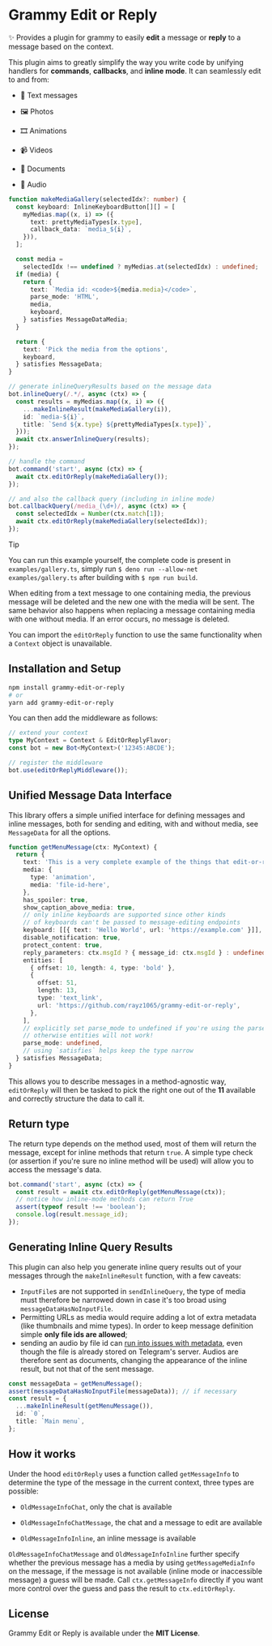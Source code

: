 # Grammy Edit or Reply

✨ Provides a plugin for grammy to easily **edit** a message or **reply** to a message based on the context.

This plugin aims to greatly simplify the way you write code by unifying handlers for **commands**, **callbacks**, and **inline mode**.
It can seamlessly edit to and from:

- 📝 Text messages

- 🖼️ Photos

- 🎞️ Animations

- 📹 Videos

- 📄 Documents

- 🎵 Audio

```typescript
function makeMediaGallery(selectedIdx?: number) {
  const keyboard: InlineKeyboardButton[][] = [
    myMedias.map((x, i) => ({
      text: prettyMediaTypes[x.type],
      callback_data: `media_${i}`,
    })),
  ];

  const media =
    selectedIdx !== undefined ? myMedias.at(selectedIdx) : undefined;
  if (media) {
    return {
      text: `Media id: <code>${media.media}</code>`,
      parse_mode: 'HTML',
      media,
      keyboard,
    } satisfies MessageDataMedia;
  }

  return {
    text: 'Pick the media from the options',
    keyboard,
  } satisfies MessageData;
}

// generate inlineQueryResults based on the message data
bot.inlineQuery(/.*/, async (ctx) => {
  const results = myMedias.map((x, i) => ({
    ...makeInlineResult(makeMediaGallery(i)),
    id: `media-${i}`,
    title: `Send ${x.type} ${prettyMediaTypes[x.type]}`,
  }));
  await ctx.answerInlineQuery(results);
});

// handle the command
bot.command('start', async (ctx) => {
  await ctx.editOrReply(makeMediaGallery());
});

// and also the callback query (including in inline mode)
bot.callbackQuery(/media_(\d+)/, async (ctx) => {
  const selectedIdx = Number(ctx.match[1]);
  await ctx.editOrReply(makeMediaGallery(selectedIdx));
});
```

> [!TIP]
> You can run this example yourself, the complete code is present in `examples/gallery.ts`, simply run `$ deno run --allow-net examples/gallery.ts` after building with `$ npm run build`.

When editing from a text message to one containing media, the previous message will be deleted and the new one with the media will be sent.
The same behavior also happens when replacing a message containing media with one without media.
If an error occurs, no message is deleted.

You can import the `editOrReply` function to use the same functionality when a `Context` object is unavailable.

## Installation and Setup

```bash
npm install grammy-edit-or-reply
# or
yarn add grammy-edit-or-reply
```

You can then add the middleware as follows:

```typescript
// extend your context
type MyContext = Context & EditOrReplyFlavor;
const bot = new Bot<MyContext>('12345:ABCDE');

// register the middleware
bot.use(editOrReplyMiddleware());
```

## Unified Message Data Interface

This library offers a simple unified interface for defining messages and inline messages, both for sending and editing, with and without media, see `MessageData` for all the options.

```typescript
function getMenuMessage(ctx: MyContext) {
  return {
    text: 'This is a very complete example of the things that edit-or-reply can do for you!',
    media: {
      type: 'animation',
      media: 'file-id-here',
    },
    has_spoiler: true,
    show_caption_above_media: true,
    // only inline keyboards are supported since other kinds
    // of keyboards can't be passed to message-editing endpoints
    keyboard: [[{ text: 'Hello World', url: 'https://example.com' }]],
    disable_notification: true,
    protect_content: true,
    reply_parameters: ctx.msgId ? { message_id: ctx.msgId } : undefined,
    entities: [
      { offset: 10, length: 4, type: 'bold' },
      {
        offset: 51,
        length: 13,
        type: 'text_link',
        url: 'https://github.com/rayz1065/grammy-edit-or-reply',
      },
    ],
    // explicitly set parse_mode to undefined if you're using the parseMode plugin,
    // otherwise entities will not work!
    parse_mode: undefined,
    // using `satisfies` helps keep the type narrow
  } satisfies MessageData;
}
```

This allows you to describe messages in a method-agnostic way, `editOrReply` will then be tasked to pick the right one out of the **11** available and correctly structure the data to call it.

## Return type

The return type depends on the method used, most of them will return the message, except for inline methods that return `true`.
A simple type check (or assertion if you're sure no inline method will be used) will allow you to access the message's data.

```typescript
bot.command('start', async (ctx) => {
  const result = await ctx.editOrReply(getMenuMessage(ctx));
  // notice how inline-mode methods can return True
  assert(typeof result !== 'boolean');
  console.log(result.message_id);
});
```

## Generating Inline Query Results

This plugin can also help you generate inline query results out of your messages through the `makeInlineResult` function, with a few caveats:

- `InputFile`s are not supported in `sendInlineQuery`, the type of media must therefore be narrowed down in case it's too broad using `messageDataHasNoInputFile`.
- Permitting URLs as media would require adding a lot of extra metadata (like thumbnails and mime types). In order to keep message definition simple **only file ids are allowed**;
- sending an audio by file id can [run into issues with metadata](https://github.com/telegraf/telegraf/issues/884#issuecomment-582278542), even though the file is already stored on Telegram's server. Audios are therefore sent as documents, changing the appearance of the inline result, but not that of the sent message.

```typescript
const messageData = getMenuMessage();
assert(messageDataHasNoInputFile(messageData)); // if necessary
const result = {
  ...makeInlineResult(getMenuMessage()),
  id: `0`,
  title: `Main menu`,
};
```

## How it works

Under the hood `editOrReply` uses a function called `getMessageInfo` to determine the type of the message in the current context, three types are possible:

- `OldMessageInfoChat`, only the chat is available

- `OldMessageInfoChatMessage`, the chat and a message to edit are available

- `OldMessageInfoInline`, an inline message is available

`OldMessageInfoChatMessage` and `OldMessageInfoInline` further specify whether the previous message has a media by using `getMessageMediaInfo` on the message, if the message is not available (inline mode or inaccessible message) a guess will be made.
Call `ctx.getMessageInfo` directly if you want more control over the guess and pass the result to `ctx.editOrReply`.

## License

Grammy Edit or Reply is available under the **MIT License**.
